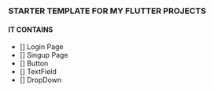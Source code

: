 ### STARTER TEMPLATE FOR MY FLUTTER PROJECTS

#### IT CONTAINS

- [] Login Page
- [] Singup Page
- [] Button
- [] TextField
- [] DropDown

